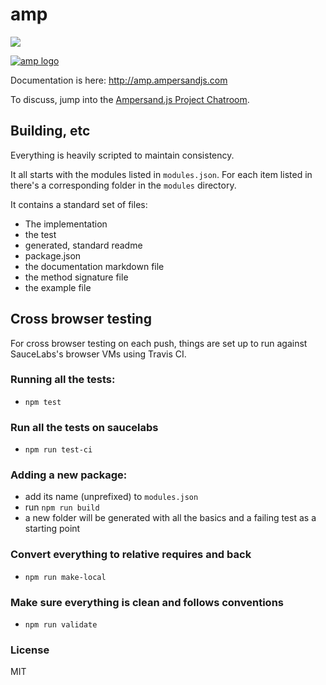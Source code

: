 # amp

![](https://api.travis-ci.org/AmpersandJS/amp.svg?branch=master)

[![amp logo](http://amp.ampersand.com/documentation/public/images/ampersand-amp.svg)](http://amp.ampersandjs.com/)

Documentation is here: http://amp.ampersandjs.com

To discuss, jump into the [Ampersand.js Project Chatroom](https://gitter.im/AmpersandJS/AmpersandJS).

## Building, etc

Everything is heavily scripted to maintain consistency.

It all starts with the modules listed in `modules.json`. For each item listed in there's a corresponding folder in the `modules` directory.

It contains a standard set of files:

- The implementation
- the test
- generated, standard readme
- package.json
- the documentation markdown file
- the method signature file
- the example file

## Cross browser testing

For cross browser testing on each push, things are set up to run against SauceLabs's browser VMs using Travis CI.

### Running all the tests:

- `npm test`

### Run all the tests on saucelabs

- `npm run test-ci`

### Adding a new package:

- add its name (unprefixed) to `modules.json`
- run `npm run build`
- a new folder will be generated with all the basics and a failing test as a starting point

### Convert everything to relative requires and back

- `npm run make-local`

### Make sure everything is clean and follows conventions

- `npm run validate`

### License

MIT
